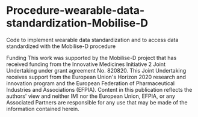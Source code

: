 # Procedure-wearable-data-standardization-Mobilise-D
Code to implement wearable data standardization and to access data standardized with the Mobilise-D procedure


Funding
This work was supported by the Mobilise-D project that has received funding from the Innovative Medicines Initiative 2 Joint Undertaking under grant agreement No. 820820. This Joint Undertaking receives support from the European Union's Horizon 2020 research and innovation program and the European Federation of Pharmaceutical Industries and Associations (EFPIA). Content in this publication reflects the authors' view and neither IMI nor the European Union, EFPIA, or any Associated Partners are responsible for any use that may be made of the information contained herein.
